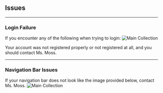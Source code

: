 ## **Issues**

<hr>

### Login Failure

If you encounter any of the following when trying to login:
![Main Collection](/assets/doc/emailnotfound.png)

Your account was not registered properly or not registered at all, and you should contact Ms. Moss.

<hr>

### Navigation Bar Issues

If your navigation bar does not look like the image provided below, contact Ms. Moss.
![Main Collection](/assets/doc/navbarnormal.png)
